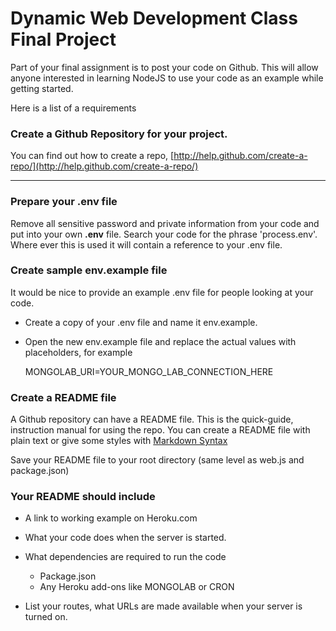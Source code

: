 # Dynamic Web Development Class Final Project

Part of your final assignment is to post your code on Github. This will allow anyone interested in learning NodeJS to use your code as an example while getting started.

Here is a list of a requirements

### Create a Github Repository for your project. 

You can find out how to create a repo, [http://help.github.com/create-a-repo/](http://help.github.com/create-a-repo/)

-----------------------

### Prepare your .env file

Remove all sensitive password and private information from your code and put into your own **.env** file. Search your code for the phrase 'process.env'. Where ever this is used it will contain a reference to your .env file. 

### Create sample env.example file

It would be nice to provide an example .env file for people looking at your code. 

*   Create a copy of your .env file and name it env.example. 
*   Open the new env.example file and replace the actual values with placeholders, for example

    MONGOLAB_URI=YOUR_MONGO_LAB_CONNECTION_HERE

### Create a README file

A Github repository can have a README file. This is the quick-guide, instruction manual for using the repo. You can create a README file with plain text or give some styles with [Markdown Syntax](http://daringfireball.net/projects/markdown/syntax)

Save your README file to your root directory (same level as web.js and package.json)

### Your README should include

*   A link to working example on Heroku.com

*   What your code does when the server is started.

*   What dependencies are required to run the code
    *   Package.json
    *   Any Heroku add-ons like MONGOLAB or CRON

*   List your routes, what URLs are made available when your server is turned on.
    
